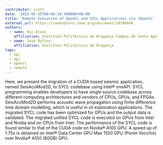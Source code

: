 ```yaml
---
contributor: scott
date: '2023-05-15T08:08:10.490000+00:00'
title: 'Remote Execution of OpenCL and SYCL Applications via rOpenCL'
external_url: https://ieeexplore.ieee.org/document/10196646
authors:
  - name: Rui Alves
    affiliation: Instituto Politécnico de Bragança Campus de Santa Apolónia
  - name: José Rufino
    affiliation: Instituto Politécnico de Bragança
tags:
  - hpc
  - api
  - opencl 
  - remote
---
```


Here, we present the migration of a CUDA based seismic application, named SeisAcoMod2D, to SYCL codebase using Intel®
oneAPI. SYCL programming enables developers to have single source codebase across different computing architectures and
vendors of CPUs, GPUs, and FPGAs. SeisAcoMod2D performs acoustic wave propagation using finite difference time domain
modelling, which is useful in oil exploration applications. The migrated SYCL code has been optimized for GPUs and the
output data is validated. The migrated unified SYCL code is executed on GPUs from Intel and Nvidia and on CPUs from
Intel. The performance of the SYCL code is found similar to that of the CUDA code on Nvidia® A100 GPU. A speed up of
1.75x is obtained on Intel® Data Center GPU Max 1550 GPU (Ponte Vecchio) over Nvidia® A100 (80GB) GPU.
